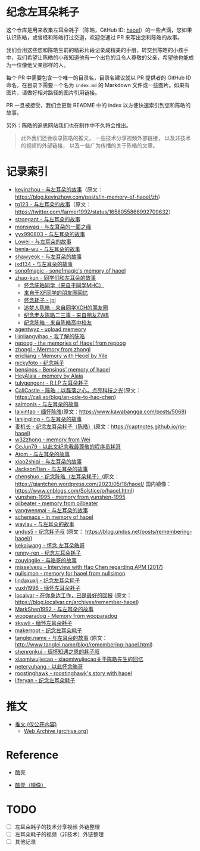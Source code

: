 # 纪念左耳朵耗子

这个仓库是用来收集左耳朵耗子（陈皓，GitHub ID: [haoel](https://github.com/haoel)）的一些点滴，您如果认识陈皓，或曾经和陈皓打过交道，欢迎您通过 PR 来写出您和陈皓的故事。

我们会用这些您和陈皓生前的精彩片段记录成精美的手册，转交到陈皓的小孩手中，我们希望让陈皓的小孩知道他有一个出色的且令人尊敬的父亲，希望他也能成为一位像他父亲那样的人。

每个 PR 中需要包含一个唯一的目录名，目录名建议就以 PR 提供者的 GitHub ID 命名，在目录下需要一个名为 `index.md` 的 Markdown 文件或一些图片。如果有图片，请做好相对路径的图片引用链接。

PR 一旦被接受，我们会更新 README 中的 index 以方便快速索引到您和陈皓的故事。

另外：陈皓的追思网站我们也在制作中不久将会推出。

> 此外我们还会收录陈皓的推文， 一些技术分享视频外部链接， 以及非技术的视频的外部链接， 以及一些广为传播的关于陈皓的文章。

# 记录索引

- [kevinzhou - 与左耳朵的故事](./content/Remembering-haoel/kevinzhow/index.md)（原文：<https://blog.kevinzhow.com/posts/in-memory-of-haoel/zh>）
- [tg123 - 与左耳朵的故事](./content/Remembering-haoel/tg123/index.md)（原文：<https://twitter.com/farmer1992/status/1658055866992709632>）
- [strongant - 与左耳朵的故事](./content/Remembering-haoel/strongant/index.md)
- [monswag - 与左耳朵的一面之缘](./content/Remembering-haoel/monswag/index.md)
- [yyx990803 - 与左耳朵的故事](./content/Remembering-haoel/yyx990803/index.md)
- [Lowei - 与左耳朵的故事](./content/Remembering-haoel/Lowei/index.md)
- [benja-wu - 与左耳朵的故事](./content/Remembering-haoel/benja-wu/index.md)
- [shawyeok - 与左耳朵的故事](./content/Remembering-haoel/shawyeok/index.md)
- [jxd134 - 与左耳朵的故事](./content/Remembering-haoel/jxd134/index.md)
- [sonofmagic - sonofmagic's memory of haoel](./content/Remembering-haoel/sonofmagic/index.md)
- [zhao-kun - 同学们和左耳朵的故事](./content/Remembering-haoel/zhao-kun/index.md)
  - [怀念陈皓同学（来自于同学MHC）](./content/Remembering-haoel/zhao-kun/index.md#怀念陈皓同学-来自同学mhc)
  - [来自于XF同学的朋友圈回忆](./content/Remembering-haoel/zhao-kun/index.md#来自与同学xf的朋友圈回忆)
  - [怀念耗子 - jnj](./content/Remembering-haoel/zhao-kun/index.md#怀念耗子jnj)
  - [追梦人陈皓 - 来自同学XCH的朋友圈](./content/Remembering-haoel/zhao-kun/index.md#追梦人陈皓)
  - [纪念老友陈皓二三事 - 来自朋友ZWB](./content/Remembering-haoel/zhao-kun/index.md#纪念老友陈皓二三事)
  - [纪念陈皓 - 来自陈皓高中校友](./content/Remembering-haoel/zhao-kun/index.md#纪念陈皓)
- [agentwyz - upload memeory](./content/Remembering-haoel/agentwyz/index.md)
- [lijinliangyihao  - 我了解的陈皓](./content/Remembering-haoel/lijinliangyihao/index.md)
- [repoog - the memories of Haoel from repoog](./content/Remembering-haoel/repoog/index.md)
- [zhongl - Mermory from zhongl](./content/Remembering-haoel/zhongl/index.md)
- [ericliang - Memory with Heoel by Yile](./content/Remembering-haoel/ericliang/index.md)
- [nickyfoto - 纪念耗子](./content/Remembering-haoel/nickyfoto/index.md)
- [bensinos - Bensinos' memory of haoel](./content/Remembering-haoel/bensinos/index.md)
- [HeyAlaia - memory by Alaia](./content/Remembering-haoel/HeyAlaia/index.md)
- [tulvgengenr - R.I.P 左耳朵耗子](./content/Remembering-haoel/tulvgengenr/index.md)
- [CaliCastle - 陈皓：以磊落之心，点亮科技之光](./content/Remembering-haoel/CaliCastle/index.md)(原文：<https://cali.so/blog/an-ode-to-hao-chen>)
- [salmonls - 与左耳朵的故事](./content/Remembering-haoel/salmonls/index.md)
- [laixintao - 缅怀陈皓](./content/Remembering-haoel/laixintao/index.md)(原文：<https://www.kawabangga.com/posts/5068>)
- [lanjingling - 与左耳朵的故事](./content/Remembering-haoel/lanjingling/index.md)
- [麦机长 - 纪念左耳朵耗子（陈皓）](./content/Remembering-haoel/XinwenCheng/index.md)(原文：<https://captnotes.github.io/rip-haoel>)
- [w32zhong - memory from Wei](./content/Remembering-haoel/w32zhong/index.md)
- [GeJun79 - 以此文纪念我最尊敬的程序员耗哥](./content/Remembering-haoel/GeJun79/index.md)
- [Atom - 与左耳朵的故事](./content/Remembering-haoel/Atom/index.md)
- [xiao2shiqi - 与左耳朵的故事](./content/Remembering-haoel/xiao2shiqi/index.md)
- [JacksonTian - 与左耳朵的故事](./content/Remembering-haoel/JacksonTian/index.md)
- [chenshuo - 纪念陈皓（左耳朵耗子）](./content/Remembering-haoel/chenshuo/index.md)(原文：<https://giantchen.wordpress.com/2023/05/18/haoel/> 国内镜像：<https://www.cnblogs.com/Solstice/p/haoel.html>)
- [yunshen-1995 - memory from yunshen-1995](./content/Remembering-haoel/yunshen-1995/index.md)
- [oilbeater - memory from oilbeater](./content/Remembering-haoel/oilbeater/index.md)
- [yangwenmai - 与左耳朵的故事](./content/Remembering-haoel/yangwenmai/index.md)
- [schemacs -  In memory of haoel](./content/Remembering-haoel/schemacs/index.md)
- [waylau - 与左耳朵的故事](./content/Remembering-haoel/waylau/index.md) 
- [undus5 - 纪念耗子叔](./content/Remembering-haoel/undus5/index.md) (原文： <https://blog.undus.net/posts/remembering-haoel/>)
- [kekaiwang - 怀念 左耳朵皓哥](./content/Remembering-haoel/kekaiwang/index.md)
- [renny-ren - 纪念左耳朵耗子](./content/Remembering-haoel/renny-ren/index.md)
- [zouyingjie - 与皓哥的故事](./content/Remembering-haoel/zouyingjie/index.md)
- [misselvexu - Interview with Hao Chen regarding APM (2017)](./content/Remembering-haoel/misselvexu/index.md)
- [nullsimon - memory for haoel from nullsimon](./content/Remembering-haoel/nullsimon/index.md)
- [lindaxuxlj - 纪念左耳朵耗子](./content/Remembering-haoel/lindaxuxlj/index.md)
- [yuxh1996 - 缅怀左耳朵耗子](./content/Remembering-haoel/yuxh1996/index.md)
- [localvar - 在你身边工作，已是最好的回报](./content/Remembering-haoel/localvar/index.md) (原文：<https://blog.localvar.cn/archives/remember-haoel>)
- [MarkShen1992 - 与左耳朵的故事](./content/Remembering-haoel/MarkShen1992/index.md)
- [wooparadog - Memory from wooparadog](./content/Remembering-haoel/wooparadog/index.md)
- [skywli - 缅怀左耳朵耗子](./content/Remembering-haoel/skywli/index.md)
- [makerroot - 纪念左耳朵耗子](./content/Remembering-haoel/makerroot/index.md)
- [tanglei.name - 与左耳朵的故事](./content/Remembering-haoel/tl3shi/index.md) (原文：<http://www.tanglei.name/blog/remembering-haoel.html>)
- [shenrenkui - 缅怀知遇之恩的耗子叔](./content/Remembering-haoel/shenrenkui/index.md)
- [xiaomiwujiecao - xiaomiwujiecao关于陈皓先生的回忆](./content/Remembering-haoel/xiaomiwujiecao/index.md)
- [peteryuhang - 以此怀念皓哥](./content/Remembering-haoel/peteryuhang/index.md)
- [roostinghawk - roostinghawk's story with haoel](./content/Remembering-haoel/roostinghawk/index.md)
- [liferyan - 纪念左耳朵耗子](./liferyan/index.md)

# 推文
- [推文 (仅公开内容)](./content/Remembering-haoel/Tweets/)
  - [Web Archive (archive.org)](https://archive.org/details/haoel_tweets)

# Reference

- [酷壳](https://coolshell.cn)

- [酷壳（镜像）](https://coolshell.org)
# TODO

- [ ] 左耳朵耗子的技术分享视频 外链整理
- [ ] 左耳朵耗子的视频（非技术）外链整理
- [ ] 其他记录

